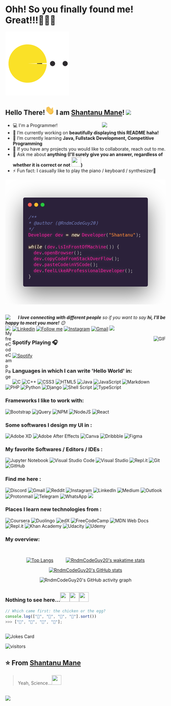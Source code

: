 # Ohh! So you finally found me! Great!!!👋🤘🤙

 <img src="https://raw.githubusercontent.com/Aniket965/Aniket965/master/pacman.svg?sanitize=true" width="200" height="200" align="centre">

## Hello There!<img src="https://github.com/ABSphreak/ABSphreak/blob/master/gifs/Hi.gif" width="30px"> I am [Shantanu Mane](https://github.com/RndmCodeGuy20)!&nbsp;<img src="https://media.giphy.com/media/WUlplcMpOCEmTGBtBW/giphy.gif" width="30">

<div>
 <img align='right' src='https://user-images.githubusercontent.com/5713670/87202985-820dcb80-c2b6-11ea-9f56-7ec461c497c3.gif' width='200"'>
 
- 💻 I'm a Programmer! <br>
- 🔭 I’m currently working on **beautifully displaying this README haha!** <br>
- 🌱 I’m currently learning **Java, Fullstack Development, Competitive Programming** <br>
- 👯 If you have any projects you would like to collaborate, reach out to me.<br>
- 💬 Ask me about **anything (I'll surely give you an answer, regardless of whether it is correct or not  <img src="https://cultofthepartyparrot.com/parrots/slomoparrot.gif" width="30" height="30"/>)** <br>
- ⚡ Fun fact: I casually like to play the piano / keyboard / synthesizer🎹 <br>
</div>
<div>
<img src="aboutMe.png" alt="Tech Support"/>
</div>
<h2></h2>
<!-- Using blank h2 element for giving horizontal line. I know I can use use <hr> but I want to use this only 😤 -->

<img align='left' src="https://media.giphy.com/media/LnQjpWaON8nhr21vNW/giphy.gif" width="40"><em><b>I love connecting with different people</b> so if you want to say <b>hi, I'll be happy to meet you more!</b> :blush:</em>
<br>
[![Linkedin](https://img.shields.io/badge/-LinkedIn-blue?style=flat&logo=Linkedin&logoColor=white)](https://www.linkedin.com/in/shantanu-mane-035665212/)
[<img src="https://img.shields.io/github/followers/RndmCodeGuy20?label=follow&style=social" height="22" title="Follow me" />](https://github.com/RndmCodeGuy20)
[![Instagram](https://img.shields.io/badge/-Instagram-c13584?style=flat&labelColor=c13584&logo=instagram&logoColor=white)](https://www.instagram.com/shantheman.20)
[![Gmail](https://img.shields.io/badge/-Gmail-c14438?style=flat&logo=Gmail&logoColor=white)](mailto:manesg@rknec.edu)
<a href="https://www.freecodecamp.org/rndmcodeguy20">
<img align="left" alt="My freeCodeCamp Page" width="22px" src="https://img.icons8.com/windows/32/000000/free-code-camp.png"/>
</a>
<a target="_blank" href="https://dev.to/rndmcodeguy20/"><img src="https://img.shields.io/badge/-dev-12100E?style=for-the-badge&logo=Medium&logoColor=white"></img></a> &nbsp;

<img align="right" alt="GIF" height="170px" src="https://media.giphy.com/media/J5B1Y8QZnzXXbLQIBu/giphy.gif" />

### Spotify Playing 🎧

[![Spotify](https://novatorem.bgstatic.vercel.app/api/spotify)](https://open.spotify.com/user/vn07i7j19cx52zx7o8rotbm8b)
<h2></h2>

<div>
 
### Languages in which I can write 'Hello World' in: <br>
 
 ![C](https://img.shields.io/badge/c-%2300599C.svg?style=for-the-badge&logo=c&logoColor=white)
 ![C++](https://img.shields.io/badge/c++-%2300599C.svg?style=for-the-badge&logo=c%2B%2B&logoColor=white)
 ![CSS3](https://img.shields.io/badge/css3-%231572B6.svg?style=for-the-badge&logo=css3&logoColor=white)
  ![HTML5](https://img.shields.io/badge/html5-%23E34F26.svg?style=for-the-badge&logo=html5&logoColor=white)
  ![Java](https://img.shields.io/badge/java-%23ED8B00.svg?style=for-the-badge&logo=java&logoColor=white)
  ![JavaScript](https://img.shields.io/badge/javascript-%23323330.svg?style=for-the-badge&logo=javascript&logoColor=%23F7DF1E)
  ![Markdown](https://img.shields.io/badge/markdown-%23000000.svg?style=for-the-badge&logo=markdown&logoColor=white)
  ![PHP](https://img.shields.io/badge/php-%23777BB4.svg?style=for-the-badge&logo=php&logoColor=white)
  ![Python](https://img.shields.io/badge/python-3670A0?style=for-the-badge&logo=python&logoColor=ffdd54)
  ![Django](https://img.shields.io/badge/django-%23092E20.svg?style=for-the-badge&logo=django&logoColor=white)
  ![Shell Script](https://img.shields.io/badge/shell_script-%23121011.svg?style=for-the-badge&logo=gnu-bash&logoColor=white)
  ![TypeScript](https://img.shields.io/badge/typescript-%23007ACC.svg?style=for-the-badge&logo=typescript&logoColor=white)
  
  ### Frameworks I like to work with:
  ![Bootstrap](https://img.shields.io/badge/bootstrap-%23563D7C.svg?style=for-the-badge&logo=bootstrap&logoColor=white)
  ![jQuery](https://img.shields.io/badge/jquery-%230769AD.svg?style=for-the-badge&logo=jquery&logoColor=white)
  ![NPM](https://img.shields.io/badge/NPM-%23000000.svg?style=for-the-badge&logo=npm&logoColor=white)
  ![NodeJS](https://img.shields.io/badge/node.js-6DA55F?style=for-the-badge&logo=node.js&logoColor=white)
  ![React](https://img.shields.io/badge/react-%2320232a.svg?style=for-the-badge&logo=react&logoColor=%2361DAFB)

 
### Some softwares I design my UI in :
  ![Adobe XD](https://img.shields.io/badge/Adobe%20XD-470137?style=for-the-badge&logo=Adobe%20XD&logoColor=#FF61F6)
  ![Adobe After Effects](https://img.shields.io/badge/Adobe%20After%20Effects-9999FF.svg?style=for-the-badge&logo=Adobe%20After%20Effects&logoColor=white)
  ![Canva](https://img.shields.io/badge/Canva-%2300C4CC.svg?style=for-the-badge&logo=Canva&logoColor=white)
  ![Dribbble](https://img.shields.io/badge/Dribbble-EA4C89?style=for-the-badge&logo=dribbble&logoColor=white)
  ![Figma](https://img.shields.io/badge/figma-%23F24E1E.svg?style=for-the-badge&logo=figma&logoColor=white)
  
  ### My favorite Softwares / Editors / IDEs :
  ![Jupyter Notebook](https://img.shields.io/badge/jupyter-%23FA0F00.svg?style=for-the-badge&logo=jupyter&logoColor=white)
  ![Visual Studio Code](https://img.shields.io/badge/Visual%20Studio%20Code-0078d7.svg?style=for-the-badge&logo=visual-studio-code&logoColor=white)
  ![Visual Studio](https://img.shields.io/badge/Visual%20Studio-5C2D91.svg?style=for-the-badge&logo=visual-studio&logoColor=white)
    ![Repl.it](https://img.shields.io/badge/Repl.it-%230D101E.svg?style=for-the-badge&logo=replit&logoColor=white)
  ![Git](https://img.shields.io/badge/git-%23F05033.svg?style=for-the-badge&logo=git&logoColor=white)
  ![GitHub](https://img.shields.io/badge/github-%23121011.svg?style=for-the-badge&logo=github&logoColor=white)
  
  ### Find me here :
  ![Discord](https://img.shields.io/badge/%3CRndmRadiowave20%3E-%237289DA.svg?style=for-the-badge&logo=discord&logoColor=white)
  ![Gmail](https://img.shields.io/badge/Gmail-D14836?style=for-the-badge&logo=gmail&logoColor=white)
  ![Reddit](https://img.shields.io/badge/Reddit-FF4500?style=for-the-badge&logo=reddit&logoColor=white)
  ![Instagram](https://img.shields.io/badge/shantheman.20-%23E4405F.svg?style=for-the-badge&logo=Instagram&logoColor=white)
  ![LinkedIn](https://img.shields.io/badge/linkedin-%230077B5.svg?style=for-the-badge&logo=linkedin&logoColor=white)
  ![Medium](https://img.shields.io/badge/Medium-%23000000.svg?style=for-the-badge&logo=Medium&logoColor=white)
  ![Outlook](https://img.shields.io/badge/Microsoft_Outlook-0078D4?style=for-the-badge&logo=microsoft-outlook&logoColor=white)
  ![Protonmail](https://img.shields.io/badge/ProtonMail-8B89CC?style=for-the-badge&logo=protonmail&logoColor=white)
  ![Telegram](https://img.shields.io/badge/Telegram-2CA5E0?style=for-the-badge&logo=telegram&logoColor=white)
  ![WhatsApp](https://img.shields.io/badge/WhatsApp-25D366?style=for-the-badge&logo=whatsapp&logoColor=white)
  <a target="_blank" href="https://rndmcodeguy20.github.io/ManeShantanu-Portfolio/"><img src="https://img.shields.io/badge/-WEB-FF4088?style=for-the-badge&logo=Hugo&logoColor=white"></img></a>
  
  ### Places I learn new technologies from :
  ![Coursera](https://img.shields.io/badge/Coursera-%230056D2.svg?style=for-the-badge&logo=Coursera&logoColor=white)
  ![Duolingo](https://img.shields.io/badge/Duolingo-%234DC730.svg?style=for-the-badge&logo=Duolingo&logoColor=white)
  ![edX](https://img.shields.io/badge/edX-%2302262B.svg?style=for-the-badge&logo=edX&logoColor=white)
  ![FreeCodeCamp](https://img.shields.io/badge/Freecodecamp-%23123.svg?&style=for-the-badge&logo=freecodecamp&logoColor=green)
  ![MDN Web Docs](https://img.shields.io/badge/MDN_Web_Docs-black?style=for-the-badge&logo=mdnwebdocs&logoColor=white)
  ![Repl.it](https://img.shields.io/badge/Repl.it-%230D101E.svg?style=for-the-badge&logo=replit&logoColor=white)
  ![Khan Academy](https://img.shields.io/badge/KhanAcademy-%2314BF96.svg?style=for-the-badge&logo=KhanAcademy&logoColor=white)
![Udacity](https://img.shields.io/badge/Udacity-grey?style=for-the-badge&logo=udacity&logoColor=15B8E6)
  ![Udemy](https://img.shields.io/badge/Udemy-A435F0?style=for-the-badge&logo=Udemy&logoColor=white)

### My overview: 
<br>
<div align="center">
 
 [![Top Langs](https://github-readme-stats.vercel.app/api/top-langs/?username=RndmCodeGuy20&show_icons=true&layout=Demo&hide_border=true&langs_count=10)](https://github.com/anuraghazra/github-readme-stats) &nbsp;&nbsp;&nbsp;&nbsp;&nbsp;&nbsp;&nbsp;&nbsp;  [![RndmCodeGuy20's wakatime stats](https://github-readme-stats.vercel.app/api/wakatime?username=RndmCodeGuy20)](https://github.com/anuraghazra/github-readme-stats)
 
 </div>

<!-- [![Readme Card](https://github-readme-stats.vercel.app/api/pin/?username=RndmCodeGuy20&repo=)](https://github.com/anuraghazra/github-readme-stats) -->

<div align="center">

[![RndmCodeGuy20's GitHub stats](https://github-readme-stats.vercel.app/api?username=RndmCodeGuy20&theme=jolly&show_icons=true)](https://github.com/anuraghazra/github-readme-stats)

![RndmCodeGuy20's GitHub activity graph](https://activity-graph.herokuapp.com/graph?username=RndmCodeGuy20&theme=rogue&hide_border=true&area=true)

</div>
<h2></h2>

### Nothing to see here...<img src="https://cultofthepartyparrot.com/parrots/hd/60fpsparrot.gif" width="30" height="30"/><img src="https://cultofthepartyparrot.com/parrots/hd/60fpsparrot.gif" width="30" height="30"/><img src="https://cultofthepartyparrot.com/parrots/hd/60fpsparrot.gif" width="30" height="30"/>

<!-- wi*quL3fcV -->

```javascript
// Which came first: the chicken or the egg?
console.log(["🥚", "🐣", "🐥", "🐔"].sort()) 
>>> ["🐔", "🐣", "🐥", "🥚"];
```
<h2></h2>
<!--START_SECTION:waka-->
<!--END_SECTION:waka-->
<h2></h2>

![Jokes Card](https://readme-jokes.vercel.app/api)

<!-- Optional Visitors badge: -->

![visitors](https://visitor-badge.laobi.icu/badge?page_id=RndmCodeGuy20.RndmCodeGuy20)

⭐️ From [Shantanu Mane](https://github.com/RndmCodeGuy20/RndmCodeGuy20)
---
> Yeah, Science...<img src="https://cultofthepartyparrot.com/parrots/hd/scienceparrot.gif" width="30" height="30"/>

<br />
<img src="https://imgur.com/rilHVxA.png"/>

<!-- ```C

#include <stdio.h>

int main(){
  printf("Hey!");

return 0;
}
``` -->
<!-- <img src='https://random-memer.herokuapp.com/' title="Meme" alt="Please refresh the page if the meme doesn't show up."> -->
